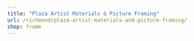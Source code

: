 ```yaml
---
title: "Plaza Artist Materials & Picture Framing"
url: /richmond/plaza-artist-materials-and-picture-framing/
shop: frame
---
```

